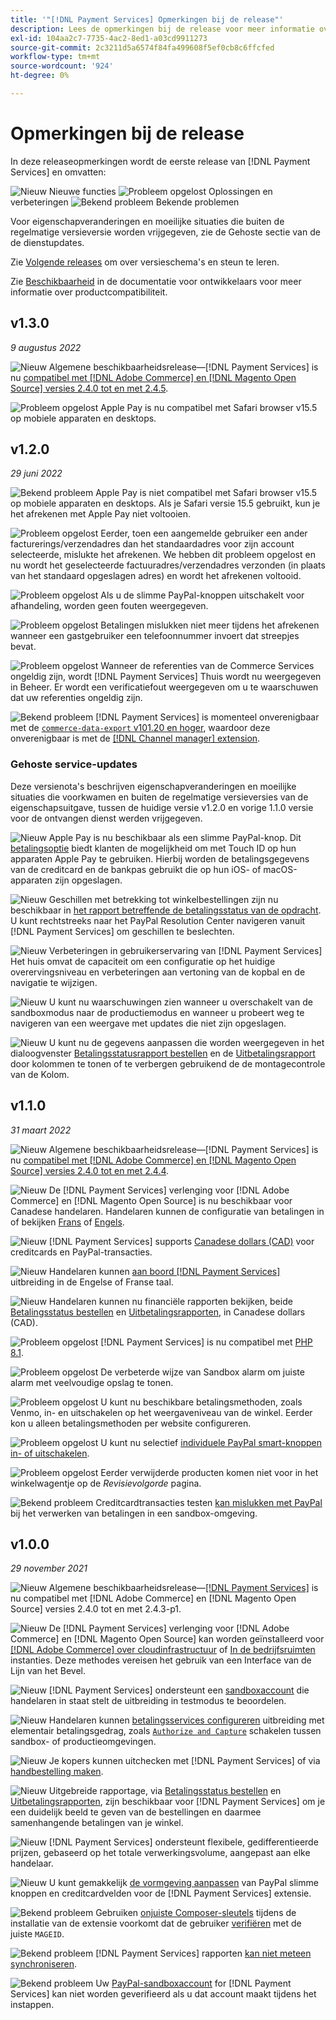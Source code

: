 ```yaml
---
title: '"[!DNL Payment Services] Opmerkingen bij de release"'
description: Lees de opmerkingen bij de release voor meer informatie over alle [!DNL Payment Services] lozingen.
exl-id: 104aa2c7-7735-4ac2-8ed1-a03cd9911273
source-git-commit: 2c3211d5a6574f84fa499608f5ef0cb8c6ffcfed
workflow-type: tm+mt
source-wordcount: '924'
ht-degree: 0%

---
```


# Opmerkingen bij de release

In deze releaseopmerkingen wordt de eerste release van [!DNL Payment Services] en omvatten:

![Nieuw](../assets/new.svg) Nieuwe functies
![Probleem opgelost](../assets/fix.svg) Oplossingen en verbeteringen
![Bekend probleem](../assets/bug.svg) Bekende problemen

Voor eigenschapveranderingen en moeilijke situaties die buiten de regelmatige versieversie worden vrijgegeven, zie de Gehoste sectie van de de dienstupdates.

Zie [Volgende releases](https://devdocs.magento.com/release/) om over versieschema&#39;s en steun te leren.

Zie [Beschikbaarheid](https://devdocs.magento.com/release/availability.html) in de documentatie voor ontwikkelaars voor meer informatie over productcompatibiliteit.

## v1.3.0

_9 augustus 2022_

![Nieuw](../assets/new.svg)<!-- Issue PAY-XX --> Algemene beschikbaarheidsrelease—[!DNL Payment Services] is nu [compatibel met [!DNL Adobe Commerce] en [!DNL Magento Open Source] versies 2.4.0 tot en met 2.4.5](https://devdocs.magento.com/release/availability.html#compatibility).

![Probleem opgelost](../assets/fix.svg)<!-- Issue PAY-x --> Apple Pay is nu compatibel met Safari browser v15.5 op mobiele apparaten en desktops.

## v1.2.0

_29 juni 2022_

![Bekend probleem](../assets/bug.svg)<!-- Issue PAY-x --> Apple Pay is niet compatibel met Safari browser v15.5 op mobiele apparaten en desktops. Als je Safari versie 15.5 gebruikt, kun je het afrekenen met Apple Pay niet voltooien.

![Probleem opgelost](../assets/fix.svg)<!-- Issue PAY-3264 --> Eerder, toen een aangemelde gebruiker een ander facturerings/verzendadres dan het standaardadres voor zijn account selecteerde, mislukte het afrekenen. We hebben dit probleem opgelost en nu wordt het geselecteerde factuuradres/verzendadres verzonden (in plaats van het standaard opgeslagen adres) en wordt het afrekenen voltooid.

![Probleem opgelost](../assets/fix.svg)<!-- Issue PAY-3314 --> Als u de slimme PayPal-knoppen uitschakelt voor afhandeling, worden geen fouten weergegeven.

![Probleem opgelost](../assets/fix.svg)<!-- Issue PAY-3330 --> Betalingen mislukken niet meer tijdens het afrekenen wanneer een gastgebruiker een telefoonnummer invoert dat streepjes bevat.

![Probleem opgelost](../assets/fix.svg)<!-- Issue PAY-3338 PAY-2502 --> Wanneer de referenties van de Commerce Services ongeldig zijn, wordt [!DNL Payment Services] Thuis wordt nu weergegeven in Beheer. Er wordt een verificatiefout weergegeven om u te waarschuwen dat uw referenties ongeldig zijn.

![Bekend probleem](../assets/bug.svg)<!-- Issue PAY-0 --> [!DNL Payment Services] is momenteel onverenigbaar met de [`commerce-data-export` v101.20 en hoger](https://github.com/magento-commerce/commerce-data-export/releases/tag/v101.2.0), waardoor deze onverenigbaar is met de [[!DNL Channel manager] extension](https://experienceleague.adobe.com/docs/commerce-channels/channel-manager/guide-overview.html).

### Gehoste service-updates

Deze versienota&#39;s beschrijven eigenschapveranderingen en moeilijke situaties die voorkwamen en buiten de regelmatige versieversies van de eigenschapsuitgave, tussen de huidige versie v1.2.0 en vorige 1.1.0 versie voor de ontvangen dienst werden vrijgegeven.

![Nieuw](../assets/new.svg)<!-- Issue PAY-3420 --> Apple Pay is nu beschikbaar als een slimme PayPal-knop. Dit [betalingsoptie](https://experienceleague.adobe.com/docs/commerce-merchant-services/payment-services/payments-options.html#apple-pay-button) biedt klanten de mogelijkheid om met Touch ID op hun apparaten Apple Pay te gebruiken. Hierbij worden de betalingsgegevens van de creditcard en de bankpas gebruikt die op hun iOS- of macOS-apparaten zijn opgeslagen.

![Nieuw](../assets/new.svg)<!-- Issue PAY-1720 --> Geschillen met betrekking tot winkelbestellingen zijn nu beschikbaar in [het rapport betreffende de betalingsstatus van de opdracht](https://experienceleague.adobe.com/docs/commerce-merchant-services/payment-services/reporting/order-payment-status.html#view-disputes). U kunt rechtstreeks naar het PayPal Resolution Center navigeren vanuit [!DNL Payment Services] om geschillen te beslechten.

![Nieuw](../assets/new.svg)<!-- Issue PAY-2854 --> Verbeteringen in gebruikerservaring van [!DNL Payment Services] Het huis omvat de capaciteit om een configuratie op het huidige overervingsniveau en verbeteringen aan vertoning van de kopbal en de navigatie te wijzigen.

![Nieuw](../assets/new.svg)<!-- Issue PAY-2854 --> U kunt nu waarschuwingen zien wanneer u overschakelt van de sandboxmodus naar de productiemodus en wanneer u probeert weg te navigeren van een weergave met updates die niet zijn opgeslagen.

![Nieuw](../assets/new.svg)<!-- Issue PAY-2761 --> U kunt nu de gegevens aanpassen die worden weergegeven in het dialoogvenster [Betalingsstatusrapport bestellen](https://experienceleague.adobe.com/docs/commerce-merchant-services/payment-services/reporting/order-payment-status.html#show-and-hide-columns) en de [Uitbetalingsrapport](https://experienceleague.adobe.com/docs/commerce-merchant-services/payment-services/reporting/payouts.html#show-and-hide-columns) door kolommen te tonen of te verbergen gebruikend de de montagecontrole van de Kolom.

## v1.1.0

_31 maart 2022_

![Nieuw](../assets/new.svg)<!-- Issue PAY-2127 --> Algemene beschikbaarheidsrelease—[!DNL Payment Services] is nu [compatibel met [!DNL Adobe Commerce] en [!DNL Magento Open Source] versies 2.4.0 tot en met 2.4.4](https://devdocs.magento.com/release/availability.html#compatibility).

![Nieuw](../assets/new.svg)<!-- Issue PAY-2682 --> De [!DNL Payment Services] verlenging voor [!DNL Adobe Commerce] en [!DNL Magento Open Source] is nu beschikbaar voor Canadese handelaren. Handelaren kunnen de configuratie van betalingen in of bekijken [Frans](https://experienceleague.adobe.com/docs/commerce-merchant-services/payment-services/overview.md#accepted-credit-cards-and-currencies) of [Engels](https://experienceleague.adobe.com/docs/commerce-merchant-services/payment-services/overview.md#accepted-credit-cards-and-currencies).

![Nieuw](../assets/new.svg)<!-- Issue PAY-2681 --> [!DNL Payment Services] supports [Canadese dollars (CAD)](overview.md#accepted-credit-cards-and-currencies) voor creditcards en PayPal-transacties.

![Nieuw](../assets/new.svg)<!-- Issue PAY-2680 --> Handelaren kunnen [aan boord [!DNL Payment Services]](onboard.md) uitbreiding in de Engelse of Franse taal.

![Nieuw](../assets/new.svg)<!-- Issue PAY-2678 --> Handelaren kunnen nu financiële rapporten bekijken, beide [Betalingsstatus bestellen](order-payment-status.md) en [Uitbetalingsrapporten](payouts.md), in Canadese dollars (CAD).

![Probleem opgelost](../assets/fix.svg)<!-- Issue PAY-2710 --> [!DNL Payment Services] is nu compatibel met [PHP 8.1](https://www.php.net/releases/8.1/en.php).

![Probleem opgelost](../assets/fix.svg)<!-- Issue PAY-3017 --> De verbeterde wijze van Sandbox alarm om juiste alarm met veelvoudige opslag te tonen.

![Probleem opgelost](../assets/fix.svg)<!-- Issue PAY-2742 --> U kunt nu beschikbare betalingsmethoden, zoals Venmo, in- en uitschakelen op het weergaveniveau van de winkel. Eerder kon u alleen betalingsmethoden per website configureren.

![Probleem opgelost](../assets/fix.svg)<!-- Issue PAY-2277 --> U kunt nu selectief [individuele PayPal smart-knoppen in- of uitschakelen](settings.md#payment-buttons).

![Probleem opgelost](../assets/fix.svg)<!-- Issue PAY-2561 --> Eerder verwijderde producten komen niet voor in het winkelwagentje op de _Revisievolgorde_ pagina.

![Bekend probleem](../assets/bug.svg)<!-- Issue PAY-2842 --> Creditcardtransacties testen [kan mislukken met PayPal](https://support.magento.com/hc/en-us/articles/5201041963917) bij het verwerken van betalingen in een sandbox-omgeving.

## v1.0.0

_29 november 2021_

![Nieuw](../assets/new.svg)<!-- Issue PAY-2127 --> Algemene beschikbaarheidsrelease—[[!DNL Payment Services]](https://marketplace.magento.com/magento-payment-services.html) is nu compatibel met [!DNL Adobe Commerce] en [!DNL Magento Open Source] versies 2.4.0 tot en met 2.4.3-p1.

![Nieuw](../assets/new.svg)<!-- Issue PAY-124 --> De [!DNL Payment Services] verlenging voor [!DNL Adobe Commerce] en [!DNL Magento Open Source] kan worden geïnstalleerd voor [[!DNL Adobe Commerce] over cloudinfrastructuur](install.md#adobe-commerce-on-cloud-infrastructure) of [In de bedrijfsruimten](install.md#on-premises) instanties. Deze methodes vereisen het gebruik van een Interface van de Lijn van het Bevel.

![Nieuw](../assets/new.svg)<!-- Issue PAY-1986 --> [!DNL Payment Services] ondersteunt een [sandboxaccount](sandbox.md) die handelaren in staat stelt de uitbreiding in testmodus te beoordelen.

![Nieuw](../assets/new.svg)<!-- Issue PAY-666 --> Handelaren kunnen [betalingsservices configureren](settings.md) uitbreiding met elementair betalingsgedrag, zoals [`Authorize and Capture`](production.md#set-payment-services-as-payment-method) schakelen tussen sandbox- of productieomgevingen.

![Nieuw](../assets/new.svg)<!-- Issue PAY-780 --> Je kopers kunnen uitchecken met [!DNL Payment Services] of via [handbestelling maken](create-order.md).

![Nieuw](../assets/new.svg)<!-- Issue PAY-1856 --> Uitgebreide rapportage, via [Betalingsstatus bestellen](order-payment-status.md) en [Uitbetalingsrapporten](payouts.md), zijn beschikbaar voor [!DNL Payment Services] om je een duidelijk beeld te geven van de bestellingen en daarmee samenhangende betalingen van je winkel.

![Nieuw](../assets/new.svg)<!-- Issue PAY-311 --> [!DNL Payment Services] ondersteunt flexibele, gedifferentieerde prijzen, gebaseerd op het totale verwerkingsvolume, aangepast aan elke handelaar.

![Nieuw](../assets/new.svg)<!-- Issue PAY-1443 --> U kunt gemakkelijk [de vormgeving aanpassen](payments-options.md) van PayPal slimme knoppen en creditcardvelden voor de [!DNL Payment Services] extensie.

![Bekend probleem](../assets/bug.svg)<!-- Issue PAY-2473 --> Gebruiken [onjuiste Composer-sleutels](https://support.magento.com/hc/en-us/articles/4406603542541) tijdens de installatie van de extensie voorkomt dat de gebruiker [verifiëren](https://devdocs.magento.com/guides/v2.4/install-gde/prereq/connect-auth.html) met de juiste `MAGEID`.

![Bekend probleem](../assets/bug.svg)<!-- Issue PAY-2474 --> [!DNL Payment Services] rapporten [kan niet meteen synchroniseren](https://support.magento.com/hc/en-us/articles/4406114741517).

![Bekend probleem](../assets/bug.svg)<!-- Issue PAY-2475 --> Uw [PayPal-sandboxaccount](https://support.magento.com/hc/en-us/articles/4406954952461) for [!DNL Payment Services] kan niet worden geverifieerd als u dat account maakt tijdens het instappen.
